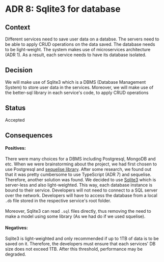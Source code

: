 # ADR 8: Sqlite3 for database
## Context
Different services need to save user data on a databse. The servers need to be able to apply CRUD operations on the data saved. The database needs to be light-weight. The system makes use of microservices architecture (ADR 1). As a result, each service needs to have its database isolated.
</br>
## Decision
We will make use of Sqlite3 which is a DBMS (Database Management System) to store user data in the services. Moreover, we will make use of the better-sql library in each service's code, to apply CRUD operations
</br>
## Status
Accepted
</br>
## Consequences
#### Positives:
There were many choices for a DBMS including Postgresql, MongoDB and etc. When we were brainstorming about the project, we had first chosen to use Postgresql and [sequelise library](https://sequelize.org/). After some research, we found out that it was pretty cumbersome to use TypeScript (ADR 7) and sequelise. Therefore, another solution was found. We decided to use [Sqlite3](https://www.sqlite.org/index.html) which is server-less and also light-weighted. This way, each database instance is bound to their service. Developers will not need to connect to a SQL server over the network. Developers will have to access the database from a local <code>.db</code> file stored in the respective service's root folder.
</br>
</br>
Moreover, Sqlite3 can read <code>.sql</code> files directly, thus removing the need to make a model using some library (As we had do if we used squelise).
</br>
#### Negatives:
Sqlite3 is light-weighted and only recommended if up to 1TB of data is to be saved on it. Therefore, the developers must ensure that each services' DB size does not exceed 1TB. After this threshold, performance may be degraded.